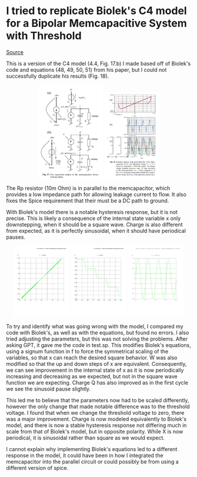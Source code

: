 # I tried to replicate Biolek's C4 model for a Bipolar Memcapacitive System with Threshold

[Source](https://www.researchgate.net/publication/248382146_Reliable_SPICE_Simulations_of_Memristors_Memcapacitors_and_Meminductors?enrichId=rgreq-2607b716844d0292c7f8da1254780775-XXX&enrichSource=Y292ZXJQYWdlOzI0ODM4MjE0NjtBUzoxMTEyNDA5MTk2NTQ0MDBAMTQwMzUzMzMxMTE3MA%3D%3D&el=1_x_3&_esc=publicationCoverPdf)

This is a version of the C4 model (4.4, Fig. 17.b) I made based off of Biolek's code and equations (48, 49, 50, 51) from his paper, but I could not successfully duplicate his results (Fig. 18).

<div align="center">
  <img src="Sources/ModelSchematic.png" width="35%" />
  <img src="Sources/ExpectedOutputs.png" width="30%" />
</div>

The Rp resistor (10m Ohm) is in parallel to the memcapacitor, which provides a low impedance path for allowing leakage current to flow. It also fixes the Spice requirement that their must be a DC path to ground.

With Biolek's model there is a notable hysteresis response, but it is not precise. This is likely a consequence of the internal state variable x only downstepping, when it should be a square wave. Charge is also different from expected, as it is perfectly sinusoidal, when it should have periodical pauses.

<div align="center">
  <img src="Outputs/BiolekC4_Hysteresis.pdf" width="30%" />
  <img src="Outputs/BiolekC4_X.pdf" width="30%" />
  <img src="Outputs/BiolekC4_Q.pdf" width="30%" />
</div>

To try and identify what was going wrong with the model, I compared my code with Biolek's, as well as with the equations, but found no errors. I also tried adjusting the parameters, but this was not solving the problems.
After asking GPT, it gave me the code in test.sp. This modifies Biolek's equations, using a signum function in f to force the symmetrical scaling of the variables, so that x can reach the desired square behavior. W was also modified so that the up and down steps of x are equivalent. Consequently, we can see improvement in the internal state of x as it is now periodically increasing and decreasing as we expected, but not in the square wave function we are expecting. Charge Q has also improved as in the first cycle we see the sinusoid pause slightly.

This led me to believe that the parameters now had to be scaled differently, however the only change that made notable difference was to the threshold voltage. I found that when we change the threshold voltage to zero, there was a major improvement. Charge is now modeled equivalently to Biolek's model, and there is now a stable hysteresis response not differing much in scale from that of Biolek's model, but in opposite polarity. While X is now periodical, it is sinusoidal rather than square as we would expect.

I cannot explain why implementing Biolek's equations led to a different response in the model, it could have been in how I integrated the memcapacitor into the parallel circuit or could possibly be from using a different version of spice.
